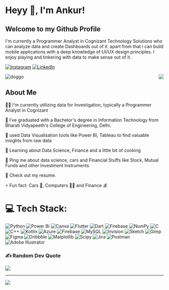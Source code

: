 # Heyy 👋, I'm Ankur!

## Welcome to my Github Profile
I'm currently a Programmer Analyst in Cognizant Technology Solutions who can analyze data and create Dashboards out of it.
apart from that i can build mobile applications with a deep knowledge of UI/UX design principles.
I enjoy playing and tinkering with data to make sense out of it.


[![Instagram](https://img.shields.io/badge/Instagram-%23E4405F.svg?logo=Instagram&logoColor=white)](https://instagram.com/_.ankursharma) [![LinkedIn](https://img.shields.io/badge/LinkedIn-%230077B5.svg?logo=linkedin&logoColor=white)](https://linkedin.com/in/ankurpowerbi) 

<img align="right" src="https://c.tenor.com/Ojl5HSvwX6QAAAAC/tenor.gif" />

![doggo](https://c.tenor.com/Ojl5HSvwX6QAAAAC/tenor.gif)

## About Me
👩‍💻 I'm currently utilizing data for Investigation, typically a Programmer Analyst in Cognizant

📖 I’ve graduated with a Bachelor's degree in Information Technology from Bharati Vidyapeeth's College of Engineering, Delhi.

🧠 used Data Visualisation tools like Power BI, Tableau to find valuable insights from raw data

🤔 Learning about Data Science, Finance and a little bit of cooking 

💬 Ping me about data science, cars and Financial Stuffs like Stock, Mutual Funds and other Investment Instruments

📙 Check out my resume.

⚡️ Fun fact: Cars 🚗, Computers 👨‍💻 and Finance 💰


# 💻 Tech Stack:
![Python](https://img.shields.io/badge/python-3670A0?style=for-the-badge&logo=python&logoColor=ffdd54) ![Power Bi](https://img.shields.io/badge/power_bi-F2C811?style=for-the-badge&logo=powerbi&logoColor=black) ![Canva](https://img.shields.io/badge/Canva-%2300C4CC.svg?style=for-the-badge&logo=Canva&logoColor=white) ![Flutter](https://img.shields.io/badge/Flutter-%2302569B.svg?style=for-the-badge&logo=Flutter&logoColor=white) ![Dart](https://img.shields.io/badge/dart-%230175C2.svg?style=for-the-badge&logo=dart&logoColor=white) ![Firebase](https://img.shields.io/badge/Firebase-039BE5?style=for-the-badge&logo=Firebase&logoColor=white) ![NumPy](https://img.shields.io/badge/numpy-%23013243.svg?style=for-the-badge&logo=numpy&logoColor=white) ![C](https://img.shields.io/badge/c-%2300599C.svg?style=for-the-badge&logo=c&logoColor=white) ![C++](https://img.shields.io/badge/c++-%2300599C.svg?style=for-the-badge&logo=c%2B%2B&logoColor=white) ![Kotlin](https://img.shields.io/badge/kotlin-%237F52FF.svg?style=for-the-badge&logo=kotlin&logoColor=white) ![Azure](https://img.shields.io/badge/azure-%230072C6.svg?style=for-the-badge&logo=microsoftazure&logoColor=white) ![Firebase](https://img.shields.io/badge/firebase-%23039BE5.svg?style=for-the-badge&logo=firebase) ![MySQL](https://img.shields.io/badge/mysql-%2300000f.svg?style=for-the-badge&logo=mysql&logoColor=white) ![Invision](https://img.shields.io/badge/invision-FF3366?style=for-the-badge&logo=invision&logoColor=white) ![Sketch](https://img.shields.io/badge/Sketch-FFB387?style=for-the-badge&logo=sketch&logoColor=black) ![Gimp](https://img.shields.io/badge/Gimp-657D8B?style=for-the-badge&logo=gimp&logoColor=FFFFFF) ![Figma](https://img.shields.io/badge/figma-%23F24E1E.svg?style=for-the-badge&logo=figma&logoColor=white) ![Dribbble](https://img.shields.io/badge/Dribbble-EA4C89?style=for-the-badge&logo=dribbble&logoColor=white) ![Matplotlib](https://img.shields.io/badge/Matplotlib-%23ffffff.svg?style=for-the-badge&logo=Matplotlib&logoColor=black) ![Scipy](https://img.shields.io/badge/SciPy-%230C55A5.svg?style=for-the-badge&logo=scipy&logoColor=%white) ![Jira](https://img.shields.io/badge/jira-%230A0FFF.svg?style=for-the-badge&logo=jira&logoColor=white) ![Postman](https://img.shields.io/badge/Postman-FF6C37?style=for-the-badge&logo=postman&logoColor=white) ![Adobe Illustrator](https://img.shields.io/badge/adobe%20illustrator-%23FF9A00.svg?style=for-the-badge&logo=adobe%20illustrator&logoColor=white)

### ✍️ Random Dev Quote
![](https://quotes-github-readme.vercel.app/api?type=horizontal&theme=tokyonight)

---
[![](https://visitcount.itsvg.in/api?id=ankur2825&icon=4&color=12)](https://visitcount.itsvg.in)

<!-- Proudly created with GPRM ( https://gprm.itsvg.in ) -->
